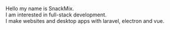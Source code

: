 Hello my name is SnackMix.  
I am interested in full-stack development.  
I make websites and desktop apps with laravel, electron and vue.
